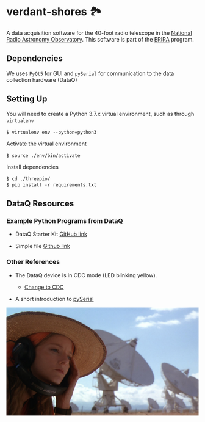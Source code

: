 # verdant-shores 🏞️

A data acquisition software for the 40-foot radio telescope in the [National Radio Astronomy Observatory](https://public.nrao.edu/). This software is part of the [ERIRA](https://www.danreichart.com/erira) program. 

## Dependencies

We uses `PyQt5` for GUI and `pySerial` for communication to the data collection hardware (DataQ)

## Setting Up

You will need to create a Python 3.7.x virtual environment, such as through `virtualenv`
```
$ virtualenv env --python=python3
```

Activate the virtual environment
```
$ source ./env/bin/activate
```

Install dependencies
```
$ cd ./threepio/
$ pip install -r requirements.txt
```

## DataQ Resources
### Example Python Programs from DataQ

* DataQ Starter Kit [GitHub link](https://github.com/dataq-instruments/Python/blob/master/binary_comm/other_models/DataqStarterKit.py)

* Simple file [Github link](https://github.com/dataq-instruments/Simple-Python-Codes/blob/master/simpletest.py)

### Other References

* The DataQ device is in CDC mode (LED blinking yellow).
	* [Change to CDC](https://www.dataq.com/blog/data-acquisition/usb-daq-products-support-libusb-cdc/)

* A short introduction to [pySerial](https://pythonhosted.org/pyserial/shortintro.html)

![Contact](misc/contact.jpg)
